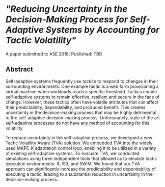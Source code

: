 # *"Reducing Uncertainty in the Decision-Making Process for Self-Adaptive Systems by Accounting for Tactic Volatility"*
A paper submitted to ASE 2018; Published: TBD

## Abstract
Self-adaptive systems frequently use *tactics* to respond to changes in their surrounding environments. One example tactic is a web farm provisioning a virtual machine when workloads reach a specific threshold. Tactics enable self-adaptive systems to remain effective, resilient and secure in the face of change. However, these tactics often have volatile attributes that can affect their predictability, dependability, and produced benefit. This creates uncertainty in the decision-making process that may be highly detrimental to the self-adaptive decision-making process. Unfortunately, state of the art self-adaptive processes do not have any method of accounting for this volatility.

To reduce uncertainty in the self-adaptive process, we developed a new Tactic Volatility Aware (TVA) solution. We embedded TVA into the widely used MAPE-K adaptation control loop, enabling it to be utilized in a variety of existing self-adaptive systems. To evaluate TVA, we conducted simulations using three independent tools that allowed us to emulate tactic execution environments: R, IS3, and SWIM. We found that our TVA approach can significantly increase the predictability and dependability of executing a tactic, leading to a substantial reduction in uncertainty in the decision-making process.
